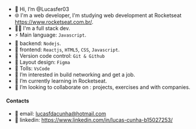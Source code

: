 - 👋 Hi, I’m @Lucasfer03
- 🌐 I'm a web developer,  I'm studying web development at Rocketseat https://www.rocketseat.com.br/.
- 🧑‍💻 I'm a full stack dev.
- ⚡️ Main language: `Javascript`.
- 📡 backend: `Nodejs`.
- 🎉 frontend: `Reactjs`, `HTML5`, `CSS`, `Javascript`.
- 📝 Version code control: `Git & Github`
- 🎨 Layout design: `Figma`
- 🔨 Tolls: `VsCode`
- 👀 I’m interested in build networking and get a job.
- 🌱 I’m currently learning in Rocketseat.
- 💞️ I’m looking to collaborate on : projects, exercises and with companies.
#### Contacts
- 📧 email: lucasfdacunha@hotmail.com
- 👤 linkedin: https://www.linkedin.com/in/lucas-cunha-b15027253/
